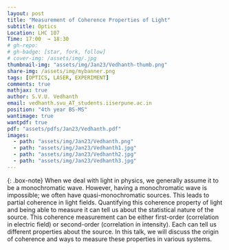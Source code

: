 ```yaml
---
layout: post
title: "Measurement of Coherence Properties of Light"
subtitle: Optics 
Location: LHC 107
Time: 17:00  → 18:30
# gh-repo:
# gh-badge: [star, fork, follow]
# cover-img: /assets/img/.jpg
thumbnail-img: "assets/img/Jan23/Vedhanth-thumb.png"
share-img: /assets/img/mybanner.png
tags: [OPTICS, LASER, EXPERIMENT]
comments: true
mathjax: true
author: S.V.U. Vedhanth
email: vedhanth.svu_AT_students.iiserpune.ac.in
position: "4th year BS-MS"
wantimage: true
wantpdf: true
pdf: "assets/pdfs/Jan23/Vedhanth.pdf"
images:
  - path: "assets/img/Jan23/Vedhanth.png"
  - path: "assets/img/Jan23/Vedhanth1.jpg"
  - path: "assets/img/Jan23/Vedhanth2.jpg"
  - path: "assets/img/Jan23/Vedhanth3.jpg"
---
```

{: .box-note}
When we deal with light in physics, we generally assume it to be a monochromatic wave. However, having a monochromatic wave is impossible; we often have quasi-monochromatic sources. This leads to partial coherence in light fields. Quantifying this coherence property of light and being able to measure it can tell us about the statistical nature of the source. This coherence measurement can be either first-order (correlation in electric field) or second-order (correlation in intensity). Each can tell us different properties about the source. In this talk, we will discuss the origin of coherence and ways to measure these properties in various systems.